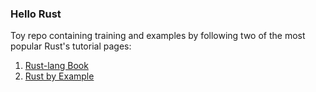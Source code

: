 ### Hello Rust

Toy repo containing training and examples by following two of the most popular Rust's tutorial pages:

1. [Rust-lang Book][1]
2. [Rust by Example][2]


[1]: https://doc.rust-lang.org/book/ch02-00-guessing-game-tutorial.html
[2]: https://doc.rust-lang.org/rust-by-example/index.html
